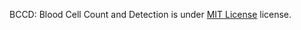 BCCD: Blood Cell Count and Detection is under [MIT License](https://github.com/Shenggan/BCCD_Dataset/blob/master/LICENSE) license.